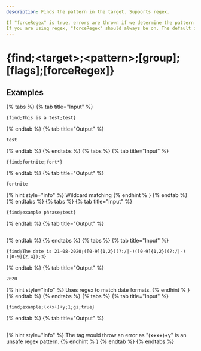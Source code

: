 ```yaml
---
description: Finds the pattern in the target. Supports regex. 

If "forceRegex" is true, errors are thrown if we determine the pattern is unsafe instead of silently falling back to wildcard matching. 
If you are using regex, "forceRegex" should always be on. The default is for backwards compatibility.
---
```

# {find;&lt;target>;&lt;pattern>;[group];[flags];[forceRegex]}
## Examples
{% tabs %}
{% tab title="Input" %}
```text
{find;This is a test;test}
```
{% endtab %}
{% tab title="Output" %}
```text
test
```
{% endtab %}
{% endtabs %}
{% tabs %}
{% tab title="Input" %}
```text
{find;fortnite;fort*}
```
{% endtab %}
{% tab title="Output" %}
```text
fortnite
```
{% hint style="info" %}
Wildcard matching
{% endhint % }
{% endtab %}
{% endtabs %}
{% tabs %}
{% tab title="Input" %}
```text
{find;example phrase;test}
```
{% endtab %}
{% tab title="Output" %}
```text

```
{% endtab %}
{% endtabs %}
{% tabs %}
{% tab title="Input" %}
```text
{find;The date is 21-08-2020;([0-9]{1,2})(?:/|-)([0-9]{1,2})(?:/|-)([0-9]{2,4});3}
```
{% endtab %}
{% tab title="Output" %}
```text
2020
```
{% hint style="info" %}
Uses regex to match date formats.
{% endhint % }
{% endtab %}
{% endtabs %}
{% tabs %}
{% tab title="Input" %}
```text
{find;example;(x+x+)+y;1;gi;true}
```
{% endtab %}
{% tab title="Output" %}
```text

```
{% hint style="info" %}
The tag would throw an error as "(x+x+)+y" is an unsafe regex pattern.
{% endhint % }
{% endtab %}
{% endtabs %}